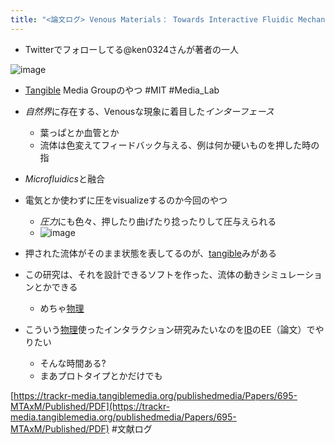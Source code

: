 ```yaml
---
title: "<論文ログ> Venous Materials： Towards Interactive Fluidic Mechanisms"
---
```


* Twitterでフォローしてる@ken0324さんが著者の一人

![image](https://gyazo.com/12b446cab8f48c3d3174cc914566cf75/thumb/1000)

* [Tangible](Tangible.md) Media Groupのやつ #MIT #Media_Lab

* *自然界*に存在する、Venousな現象に着目した*インターフェース*
  
  * 葉っぱとか血管とか
  * 流体は色変えてフィードバック与える、例は何か硬いものを押した時の指
* *Microfluidics*と融合

* 電気とか使わずに圧をvisualizeするのか今回のやつ
  
  * *圧力*にも色々、押したり曲げたり捻ったりして圧与えられる
  * ![image](https://gyazo.com/9cb98f9bc891300c7021801d1c233080/thumb/1000)
* 押された流体がそのまま状態を表してるのが、[tangible](Tangible.md)みがある

* この研究は、それを設計できるソフトを作った、流体の動きシミュレーションとかできる
  
  * めちゃ[物理](%E7%89%A9%E7%90%86.md)
* こういう[物理](%E7%89%A9%E7%90%86.md)使ったインタラクション研究みたいなのを[IB](IB.md)のEE（論文）でやりたい
  
  * そんな時間ある?
  * まあプロトタイプとかだけでも

[https://trackr-media.tangiblemedia.org/publishedmedia/Papers/695-MTAxM/Published/PDF](https://trackr-media.tangiblemedia.org/publishedmedia/Papers/695-MTAxM/Published/PDF)
\#文献ログ
